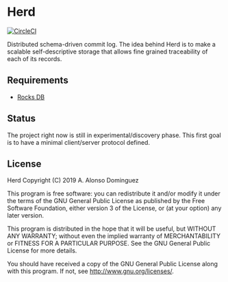 # Herd

[![CircleCI](https://circleci.com/gh/alonsodomin/herd.svg?style=svg)](https://circleci.com/gh/alonsodomin/herd)

Distributed schema-driven commit log. The idea behind Herd is to make a scalable self-descriptive storage that allows fine grained traceability of each of its records.

## Requirements

* [Rocks DB](https://rocksdb.org/)

## Status

The project right now is still in experimental/discovery phase. This first goal is to have a minimal client/server protocol defined.

## License

Herd
Copyright (C) 2019  A. Alonso Dominguez

This program is free software: you can redistribute it and/or modify
it under the terms of the GNU General Public License as published by
the Free Software Foundation, either version 3 of the License, or
(at your option) any later version.

This program is distributed in the hope that it will be useful,
but WITHOUT ANY WARRANTY; without even the implied warranty of
MERCHANTABILITY or FITNESS FOR A PARTICULAR PURPOSE.  See the
GNU General Public License for more details.

You should have received a copy of the GNU General Public License
along with this program. If not, see <http://www.gnu.org/licenses/>.
